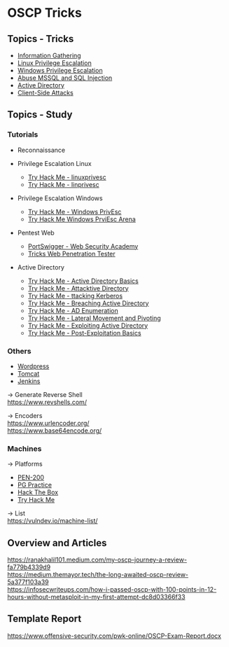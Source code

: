# OSCP Tricks

## Topics - Tricks
- [Information Gathering](Reconnaissance.md)
- [Linux Privilege Escalation](linux_privilege_escalation.md)
- [Windows Privilege Escalation](windows_privilege_escalation.md)
- [Abuse MSSQL and SQL Injection](abuse_mssql_and_sql_injection.md)
- [Active Directory](active_directory.md)
- [Client-Side Attacks](client_sides_attacks.md)

## Topics - Study

### Tutorials
- Reconnaissance
  
- Privilege Escalation Linux
  - [Try Hack Me - linuxprivesc](https://tryhackme.com/room/linuxprivesc)  
  - [Try Hack Me - linprivesc](https://tryhackme.com/room/linprivesc)  
  
- Privilege Escalation Windows  
  - [Try Hack Me - Windows PrivEsc](https://tryhackme.com/room/windows10privesc)
  - [Try Hack Me Windows PrviEsc Arena](https://tryhackme.com/room/windowsprivesc20)

- Pentest Web
  - [PortSwigger - Web Security Academy](https://portswigger.net/web-security/all-labs)
  - [Tricks Web Penetration Tester](https://github.com/rodolfomarianocy/Tricks-Web-Penetration-Tester)
  
- Active Directory
  - [Try Hack Me - Active Directory Basics](https://tryhackme.com/room/winadbasics)
  - [Try Hack Me - Attacktive Directory](https://tryhackme.com/room/attacktivedirectory)
  - [Try Hack Me - ttacking Kerberos](https://tryhackme.com/room/attackingkerberos)
  - [Try Hack Me - Breaching Active Directory](https://tryhackme.com/room/breachingad)
  - [Try Hack Me - AD Enumeration](https://tryhackme.com/room/adenumeration)
  - [Try Hack Me - Lateral Movement and Pivoting](https://tryhackme.com/jr/lateralmovementandpivoting)
  - [Try Hack Me - Exploiting Active Directory](https://tryhackme.com/room/exploitingad)
  - [Try Hack Me - Post-Exploitation Basics](https://tryhackme.com/room/postexploit)
 
### Others
- [Wordpress](https://book.hacktricks.xyz/network-services-pentesting/pentesting-web/wordpress)
- [Tomcat](https://book.hacktricks.xyz/network-services-pentesting/pentesting-web/tomcat)
- [Jenkins](https://cloud.hacktricks.xyz/pentesting-ci-cd/jenkins-security)

-> Generate Reverse Shell  
https://www.revshells.com/

-> Encoders  
https://www.urlencoder.org/  
https://www.base64encode.org/  

### Machines
-> Platforms
- [PEN-200](https://www.offsec.com/courses/pen-200/)
- [PG Practice](https://www.offsec.com/labs/individual/)
- [Hack The Box](https://www.hackthebox.com/)
- [Try Hack Me](https://tryhackme.com/)

-> List  
https://vulndev.io/machine-list/

## Overview and Articles
https://ranakhalil101.medium.com/my-oscp-journey-a-review-fa779b4339d9  
https://medium.themayor.tech/the-long-awaited-oscp-review-5a377f103a39  
https://infosecwriteups.com/how-i-passed-oscp-with-100-points-in-12-hours-without-metasploit-in-my-first-attempt-dc8d03366f33  

## Template Report
https://www.offensive-security.com/pwk-online/OSCP-Exam-Report.docx 
